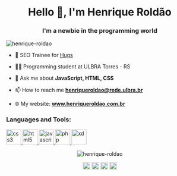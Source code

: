 <h1 align="center">Hello 👋, I'm Henrique Roldão</h1>
<h3 align="center">I'm a newbie in the programming world</h3>
<p align="left"> <img src="https://komarev.com/ghpvc/?username=henrique-roldao" alt="henrique-roldao" /> </p>

- 💼 SEO Trainee for <a href="https://www.instagram.com/hugsagencia/">Hugs</a>

- 👨‍💻 Programming student at ULBRA Torres - RS

- 💬 Ask me about **JavaScript, HTML, CSS**

- 📫 How to reach me **henriqueroldao@rede.ulbra.br**

- :globe_with_meridians: My website: **www.henriqueroldao.com.br**

<h3 align="left">Languages and Tools:</h3>
<p align="left"> <a href="https://www.w3schools.com/css/" target="_blank"> <img src="https://devicons.github.io/devicon/devicon.git/icons/css3/css3-original-wordmark.svg" alt="css3" width="40" height="40"/> </a> <a href="https://www.w3.org/html/" target="_blank"> <img src="https://devicons.github.io/devicon/devicon.git/icons/html5/html5-original-wordmark.svg" alt="html5" width="40" height="40"/> </a> <a href="https://developer.mozilla.org/en-US/docs/Web/JavaScript" target="_blank"> <img src="https://devicons.github.io/devicon/devicon.git/icons/javascript/javascript-original.svg" alt="javascript" width="40" height="40"/> </a> <a href="https://www.php.net" target="_blank"> <img src="https://devicons.github.io/devicon/devicon.git/icons/php/php-original.svg" alt="php" width="40" height="40"/> </a> <a href="https://www.adobe.com/products/xd.html" target="_blank"> <img src="https://cdn.worldvectorlogo.com/logos/adobe-xd.svg" alt="xd" width="40" height="40"/> </a> </p>



<p align="center"><img src="https://github-readme-stats.vercel.app/api?username=henrique-roldao&show_icons=true" alt="henrique-roldao" /> </p>

<p align="center">
<a href="https://twitter.com/rique_roldao" target="blank"><img align="center" src="https://cdn.jsdelivr.net/npm/simple-icons@3.0.1/icons/twitter.svg" alt="@rique_roldao" height="20" width="20" /></a>
<a href="https://www.linkedin.com/in/henrique-roldão-2795191a2" target="blank"><img align="center" src="https://cdn.jsdelivr.net/npm/simple-icons@3.0.1/icons/linkedin.svg" alt="henrique-roldao" height="20" width="20" /></a>
<a href="https://www.facebook.com/henrique.boffroldao" target="blank"><img align="center" src="https://cdn.jsdelivr.net/npm/simple-icons@3.0.1/icons/facebook.svg" alt="henrique-roldao" height="20" width="20" /></a>
<a href="https://www.instagram.com/rique_roldao" target="blank"><img align="center" src="https://cdn.jsdelivr.net/npm/simple-icons@3.0.1/icons/instagram.svg" alt="henrique-roldao" height="20" width="20" /></a>
</p>
